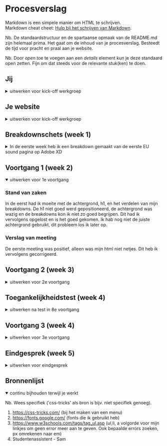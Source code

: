 # Procesverslag
Markdown is een simpele manier om HTML te schrijven.  
Markdown cheat cheet: [Hulp bij het schrijven van Markdown](https://github.com/adam-p/markdown-here/wiki/Markdown-Cheatsheet).

Nb. De standaardstructuur en de spartaanse opmaak van de README.md zijn helemaal prima. Het gaat om de inhoud van je procesverslag. Besteedt de tijd voor pracht en praal aan je website.

Nb. Door *open* toe te voegen aan een *details* element kun je deze standaard open zetten. Fijn om dat steeds voor de relevante stuk(ken) te doen.





## Jij

<details>
<summary>uitwerken voor kick-off werkgroep</summary>

### Auteur:
Dayne Karganilla

#### Je startniveau:
Blauw

#### Je focus:
Surface plane
 
</details>





## Je website

<details>
<summary>uitwerken voor kick-off werkgroep</summary>

### Je opdracht:
https://bbcicecream.eu/pages/eu-sounds

#### Screenshot(s) van de eerste pagina (small screen): 
Op de eerste pagina die ik wil maken staan er kopjes met geinterviewde artiesten. Deze artiesten zijn geinterviewd door BBC.
<img src="images/bbc_pagina1.png" width="375px" alt="">

#### Screenshot(s) van de tweede pagina (small screen):
Op de tweede pagina die ik wil maken kun je gaan shoopen, hierin zie je producten die de website verkoopt.
<img src="images/bbc_pagina2.png" width="375px" alt="">
</details>



## Breakdownschets (week 1)

<details>
<summary>In de eerste week heb ik een breakdown gemaakt van de eerste EU sound pagina op Adobe XD</summary>

### De stukjes in de eerste pagina die weg kunnen: 
<img src="images/week1.png" width="375px" alt="De stukjes in de eerste pagina die weg kunnen">

### Een breakdown van een pagina: 
<img src="images/week1.1.png" width="375px" alt="Een breakdown van een pagina">
<img src="images/week1.3.png" width="375px" alt="Een breakdown van een pagina">
</details>





## Voortgang 1 (week 2)

<details open>
<summary>uitwerken voor 1e voortgang</summary>

### Stand van zaken
In de eerst had ik moeite met de achtergrond, h1, en het verdelen van mijn breakdowns. De h1 niet goed werd gepositioneerd, de achtergrond was wazig en de breakdowns kon ik niet zo goed begrijpen. Dit had ik vervolgens opgelost en is het goed gekomen. Ik hab nog niet de juiste achtergrond gebruikt, dit probleem los ik later op.

### Verslag van meeting
De eerste meeting was positief, alleen was mijn html niet netjes. Dit heb ik vervolgens gecorrigeerd.
</details>




## Voortgang 2 (week 3)

<details>
<summary>uitwerken voor 2e voortgang</summary>

### Stand van zaken
Ik had moeite met het maken van mijn hamburger menu. Ik was van plan om zelf eentje te maken met CSS, maar daar had ik moeite mee, hierdoor was ik toch gegaan voor een PNG. Ik heb veel moeite ingestoken, omdat ik dit zelf wilde oplossen. Dit is vervolgens goed gekomen en was ik verder met het opzetten van de UL,LI,A, kleur etc.

### Verslag van meeting
De hamburger menu ziet er goed uit. Ik had veel onnodige dingen op css, die weg konden. Ze zaten bijvoorbeeld dubbel of werkte iet, dit heb ik vervolgens opgelost.
</details>





## Toegankelijkheidstest (week 4)

<details>
<summary>uitwerken na test in 8e voortgang</summary>

### Bevindingen
Lijst met je bevindingen die in de test naar voren kwamen:

#### Eerste bevinding
Je kan hover, a, focus, active leren gebruiken.
<img src="images/week4.png" width="375px" alt="Terrestrail Soungs">


#### Tweede bevinding. 
Ik kreeg errors in mijn html, veel fouten zijn dat de A niet binnen de UL mag zitten, dat komt doordat alleen een 'LI' direct binnen een UL mag zitten. dus in plaats van ul,a ,li, moest het ul, li, a zijn. Dit heb ik vervolgens gecorrigeerd.
<img src="images/week4.1.png" width="375px" alt="Een breakdown van een pagina">
</details>





## Voortgang 3 (week 4)

<details>
<summary>uitwerken voor 3e voortgang</summary>

### Stand van zaken
Ik had aan mijn tweede pagina gewerkt. De pagina met producten dit te koop zijn. Ook heb ik aan de footer gewerkt dit heb ik vervolgens gemaakt in mijn tweede pagina. Vervolgens geplakt in de eerste pagina van mijn html. Verder heb ik gewerkt aan de opzet van de tweede pagina van de producten.


### Verslag van meeting
Derde voortgang was ik afwezig, omdat ik mij niet goed voelde.

</details>





## Eindgesprek (week 5)

<details>
<summary>uitwerken voor eindgesprek</summary>

### Stand van zaken
Ik moest nog paar dingen verbeteren:
* States.
* List icons niet weggehaald, zijn ook geen linkjes in footer.
* Paar contrast issues.
* Linkjes in menu doen nog niet helemaal wat ze moeten doen.
* Zitten nog wat errors in de valdiator.
* CSS variabelen zijn er niet.
* Procesverslag nog niet af.

### Screenshot(s)

<img src="images/fullfoto1.png" width="375px" alt="Een breakdown van een pagina">
<img src="images/fullfoto2.png" width="375px" alt="Een breakdown van een pagina">
</details>





## Bronnenlijst

<details open>
<summary>continu bijhouden terwijl je werkt</summary>

Nb. Wees specifiek ('css-tricks' als bron is bijv. niet specifiek genoeg).

1. https://css-tricks.com/ (bij het maken van een menu)
2. https://fonts.google.com/ (fonts die ik gebruikt heb)
3. https://www.w3schools.com/tags/tag_ul.asp (ul,li, a volgorde voor mijn linkjes om geen error meer aan te geven. Ook bepaalde errors zoeken, px omrekenen naar em)
3. Studentenassistent - Sam


</details>